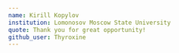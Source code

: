 ```yaml
---
name: Kirill Kopylov
institution: Lomonosov Moscow State University
quote: Thank you for great opportunity!
github_user: Thyroxine
---
```

